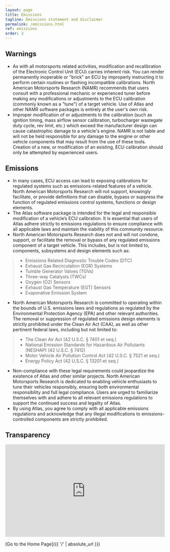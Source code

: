 ```yaml
---
layout: page
title: Emissions
tagline: Emissions statement and disclaimer
permalink: /emissions.html
ref: emissions
order: 3
---
```


## Warnings
* As with all motorsports related activities, modification and recalibration of the Electronic Control Unit (ECU) carries inherent risk. You can render permanently inoperable or "brick" an ECU by improperly instructing it to perform certain routines or flashing incompatible calibrations. North American Motorsports Research (NAMR) recommends that users consult with a professional mechanic or experienced tuner before making any modifications or adjustments to the ECU calibration (commonly known as a "tune") of a target vehicle. Use of Atlas and other NAMR software packages is entirely at the user's own risk.
* Improper modification of or adjustments to the calibration (such as ignition timing, mass airflow sensor calibration, turbocharger wastegate duty cycle, rev limit, etc.) which exceed the manufacturer design can cause catastrophic damage to a vehicle's engine. NAMR is not liable and will not be held responsible for any damage to the engine or other vehicle components that may result from the use of these tools. Creation of a new, or modification of an existing, ECU calibration should only be attempted by experienced users.

## Emissions
* In many cases, ECU access can lead to exposing calibrations for regulated systems such as emissions-related features of a vehicle. North American Motorsports Research will not support, knowingly facilitate, or provide definitions that can disable, bypass or suppress the function of regulated emissions control systems, functions or design elements.
* The Atlas software package is intended for the legal and responsible modification of a vehicle’s ECU calibration. It is essential that users of Atlas adhere strictly to emissions regulations to ensure compliance with all applicable laws and maintain the viability of this community resource.
* North American Motorsports Research does not and will not condone, support, or facilitate the removal or bypass of any regulated emissions component of a target vehicle. This includes, but is not limited to, components, subsystems and design elements such as:

> - Emissions Related Diagnostic Trouble Codes (DTC)
> - Exhaust Gas Recirculation (EGR) Systems
> - Tumble Generator Valves (TGVs)
> - Three-way Catalysts (TWCs)
> - Oxygen (O2) Sensors
> - Exhaust Gas Temperature (EGT) Sensors
> - Evaporative Emission System

* North American Motorsports Research is committed to operating within the bounds of U.S. emissions laws and regulations as regulated by the Environmental Protection Agency (EPA) and other relevant authorities. The removal or suppression of regulated emissions design elements is strictly prohibited under the Clean Air Act (CAA), as well as other pertinent federal laws, including but not limited to:

> - The Clean Air Act (42 U.S.C. § 7401 et seq.)
> - National Emission Standards for Hazardous Air Pollutants (NESHAP) (42 U.S.C. § 7412)
> - Motor Vehicle Air Pollution Control Act (42 U.S.C. § 7521 et seq.)
> - Energy Policy Act (42 U.S.C. § 13201 et seq.)

* Non-compliance with these legal requirements could jeopardize the existence of Atlas and other similar projects. North American Motorsports Research is dedicated to enabling vehicle enthusiasts to tune their vehicles responsibly, ensuring both environmental responsibility and full legal compliance. Users are urged to familiarize themselves with and adhere to all relevant emissions regulations to support the continued success and legality of Atlas.
* By using Atlas, you agree to comply with all applicable emissions regulations and acknowledge that any illegal modifications to emissions-controlled components are strictly prohibited.

## Transparency

<iframe frameborder="0" scrolling="no" style="width:100%; height:292px;" allow="clipboard-write" src="https://emgithub.com/iframe.html?target=https%3A%2F%2Fgithub.com%2Fatlas-tuning%2Fatlas-public%2Fblob%2Fmain%2Fdocs%2Fcanary.txt&style=base16%2Fsolarized-light&type=code&showBorder=on&showFullPath=on"></iframe>

[Go to the Home Page]({{ '/' | absolute_url }})
